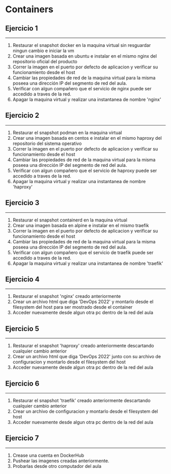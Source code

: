 # Containers

## **Ejercicio 1**
---

1. Restaurar el snapshot docker en la maquina virtual sin resguardar ningun cambio e iniciar la vm
2. Crear una imagen basada en ubuntu e instalar en el mismo nginx del repositorio oficial del producto
3. Correr la imagen en el puerto por defecto de aplicacion y verificar su funcionamiento desde el host
4. Cambiar las propiedades de red de la maquina virtual para la misma poseea una dirección IP del segmento de red del aula.
5. Verificar con algun compañero que el servicio de nginx puede ser accedido a traves de la red.
6. Apagar la maquina virtual y realizar una instantanea de nombre 'nginx'

## **Ejercicio 2**
---

1. Restaurar el snapshot podman en la maquina virtual
2. Crear una imagen basada en centos e instalar en el mismo haproxy del repositorio del sistema operativo
3. Correr la imagen en el puerto por defecto de aplicacion y verificar su funcionamiento desde el host
4. Cambiar las propiedades de red de la maquina virtual para la misma poseea una dirección IP del segmento de red del aula.
5. Verificar con algun compañero que el servicio de haproxy puede ser accedido a traves de la red.
6. Apagar la maquina virtual y realizar una instantanea de nombre 'haproxy'

## **Ejercicio 3**
---

1. Restaurar el snapshot containerd en la maquina virtual
2. Crear una imagen basada en alpine e instalar en el mismo traefik
3. Correr la imagen en el puerto por defecto de aplicacion y verificar su funcionamiento desde el host
4. Cambiar las propiedades de red de la maquina virtual para la misma poseea una dirección IP del segmento de red del aula.
5. Verificar con algun compañero que el servicio de traefik puede ser accedido a traves de la red.
6. Apagar la maquina virtual y realizar una instantanea de nombre 'traefik'

## **Ejercicio 4**
---

1. Restaurar el snapshot 'nginx' creado anteriormente
2. Crear un archivo html que diga 'DevOps 2022' y montarlo desde el filesystem del host para ser mostrado desde el container
3. Acceder nuevamente desde algun otra pc dentro de la red del aula

## **Ejercicio 5**
---

1. Restaurar el snapshot 'haproxy' creado anteriormente descartando cualquier cambio anterior
2. Crear un archivo html que diga 'DevOps 2022' junto con su archivo de configuracion y montarlo desde el filesystem del host
3. Acceder nuevamente desde algun otra pc dentro de la red del aula

## **Ejercicio 6**
---

1. Restaurar el snapshot 'traefik' creado anteriormente descartando cualquier cambio anterior
2. Crear un archivo de configuracion y montarlo desde el filesystem del host
3. Acceder nuevamente desde algun otra pc dentro de la red del aula

## **Ejercicio 7**
---

1. Crease una cuenta en DockerHub
2. Pushear las imagenes creadas anteriormente.
3. Probarlas desde otro computador del aula
